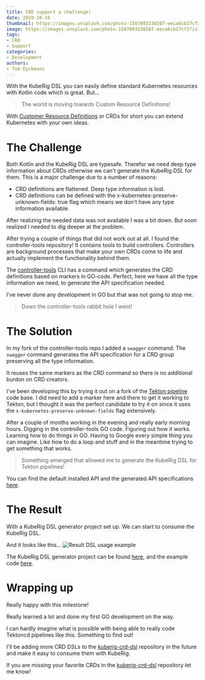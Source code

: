 ```yaml
---
title: CRD support a challenge!
date: 2020-10-16
thumbnail: https://images.unsplash.com/photo-1587093336587-eeca6cb17cf2?ixlib=rb-1.2.1&q=80&fm=jpg&crop=entropy&cs=tinysrgb&w=2000&fit=max&ixid=eyJhcHBfaWQiOjExNzczfQ
image: https://images.unsplash.com/photo-1587093336587-eeca6cb17cf2?ixlib=rb-1.2.1&q=80&fm=jpg&crop=entropy&cs=tinysrgb&w=2000&fit=max&ixid=eyJhcHBfaWQiOjExNzczfQ
tags:
- CRD
- Support
categories:
- Development
authors:
- Tom Eyckmans
---
```


With the KubeRig DSL you can easily define standard Kubernetes resources with Kotlin code which is great. But...

> The world is moving towards Custom Resource Definitions!

With [Customer Resource Definitions](https://kubernetes.io/docs/concepts/extend-kubernetes/api-extension/custom-resources/) or CRDs for short you can extend Kubernetes with your own ideas.

# The Challenge
Both Kotlin and the KubeRig DSL are typesafe. Therefor we need deep type information about CRDs
otherwise we can't generate the KubeRig DSL for them. This is a major challenge due to a number of reasons:

- CRD definitions are flattened. Deep type information is lost.
- CRD definitions can be defined with the x-kubernetes-preserve-unknown-fields:
  true flag which means we don't have any type information available.

After realizing the needed data was not available I was a bit down. But soon realized I needed to dig deeper at the problem.

After trying a couple of things that did not work out at all. I found the controller-tools repository!
It contains tools to build controllers. Controllers are background processes that make your own CRDs come to life
and actually implement the functionality behind them.

The [controller-tools](https://github.com/kubernetes-sigs/controller-tools) CLI has a command which generates
the CRD definitions based on markers in GO-code. Perfect, here we have all the type information we need, to generate the API specification needed.

I've never done any development in GO but that was not going to stop me.

> Down the controller-tools rabbit hole I went!

# The Solution
In my fork of the controller-tools repo I added a `swagger` command.
The `swagger` command generates the API specification for a CRD group preserving all the type information.

It reuses the same markers as the CRD command so there is no additional burdon on CRD creators.

I've been developing this by trying it out on a fork of the [Tekton pipeline](https://github.com/teyckmans/pipeline) code base.
I did need to add a marker here and there to get it working to Tekton, but I thought it was the perfect candidate
to try it on since it uses the `x-kubernetes-preserve-unknown-fields` flag extensively.

After a couple of months working in the evening and really early morning hours. Digging in the controller-tools GO code.
Figuring out how it works. Learning how to do things in GO. Having to Google every simple thing you can imagine.
Like how to do a loop and stuff and in the meantime trying to get something that works.

> Something emerged that allowed me to generate the KubeRig DSL for Tekton pipelines!

You can find the default installed API and the generated API specifications [here](https://github.com/teyckmans/pipeline/tree/crd-swagger/config/crd/swagger).

# The Result
With a KubeRig DSL generator project set up. We can start to consume the KubeRig DSL.

And it looks like this...
![Result DSL usage example](/screenshots/kuberig-crd-dsl-tektoncd-pipeline-getting-started.png)

The KubeRig DSL generator project can be found [here](https://github.com/kuberig-io/kuberig-crd-dsl/tree/main/tektoncd-pipeline),
and the example code [here](https://github.com/kuberig-io/kuberig-crd-dsl/blob/main/tektoncd-pipeline/src/test/kotlin/GettingStarted.kt).

# Wrapping up
Really happy with this milestone!

Really learned a lot and done my first GO development on the way.

I can hardly imagine what is possible with being able to really code Tektoncd pipelines like this. Something to find out!

I'll be adding more CRD DSLs to the [kuberig-crd-dsl](https://github.com/kuberig-io/kuberig-crd-dsl) repository
in the future and make it easy to consume them with KubeRig.

If you are missing your favorite CRDs in the [kuberig-crd-dsl](https://github.com/kuberig-io/kuberig-crd-dsl) repository let me know!